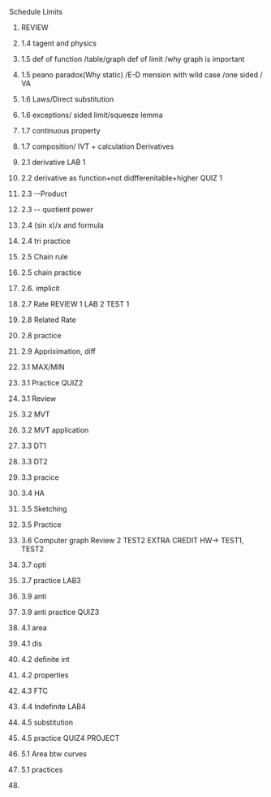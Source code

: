 Schedule
Limits
1. REVIEW
2. 1.4 tagent and physics
3. 1.5 def of function /table/graph def of limit /why graph is important
4. 1.5 peano paradox(Why static) /E-D mension with wild case /one sided / VA
5. 1.6 Laws/Direct substitution
6. 1.6 exceptions/ sided limit/squeeze lemma
7. 1.7 continuous property
8. 1.7 composition/ IVT + calculation
Derivatives
9. 2.1 derivative
LAB 1
10. 2.2 derivative as function+not didfferenitable+higher
QUIZ 1
11. 2.3 --Product
12. 2.3 -- quotient power
13. 2.4 (sin x)/x and formula
14. 2.4 tri practice
15. 2.5 Chain rule
16. 2.5 chain practice

17. 2.6. implicit
18. 2.7 Rate
REVIEW 1
LAB 2
TEST 1
19. 2.8 Related Rate
20. 2.8 practice
21. 2.9 Appriximation, diff
22. 3.1 MAX/MIN
23. 3.1 Practice
QUIZ2
24. 3.1 Review
25. 3.2 MVT
26. 3.2 MVT application
27. 3.3 DT1
28. 3.3 DT2
29. 3.3 pracice
30. 3.4 HA
31. 3.5 Sketching
32. 3.5 Practice
33. 3.6 Computer graph
Review 2
TEST2
EXTRA CREDIT HW-> TEST1, TEST2
34. 3.7 opti
35. 3.7 practice
LAB3
35. 3.9 anti
36. 3.9 anti practice
QUIZ3
37. 4.1 area 
38. 4.1 dis
39. 4.2 definite int
40. 4.2 properties
41. 4.3 FTC
42. 4.4 Indefinite
LAB4
43. 4.5 substitution
44. 4.5 practice
QUIZ4
PROJECT
45. 5.1 Area btw curves
46. 5.1 practices
47. 





